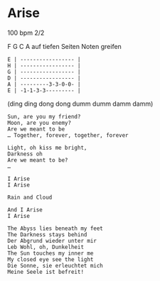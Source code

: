 Arise
=====

100 bpm 2/2 

F G C A auf tiefen Seiten Noten greifen

```
E | ----------------- |
H | ----------------- |
G | ----------------- |
D | ----------------- |
A | ---------3-3-0-0- |
E | -1-1-3-3--------- |
```

 (ding ding dong dong dumm dumm damm damm)

```
Sun, are you my friend?
Moon, are you enemy?
Are we meant to be 
… Together, forever, together, forever

Light, oh kiss me bright,
Darkness oh
Are we meant to be?
…

I Arise
I Arise

Rain and Cloud

And I Arise
I Arise

The Abyss lies beneath my feet
The Darkness stays behind
Der Abgrund wieder unter mir
Leb Wohl, oh, Dunkelheit
The Sun touches my inner me
My closed eye see the light
Die Sonne, sie erleuchtet mich
Meine Seele ist befreit!
```


